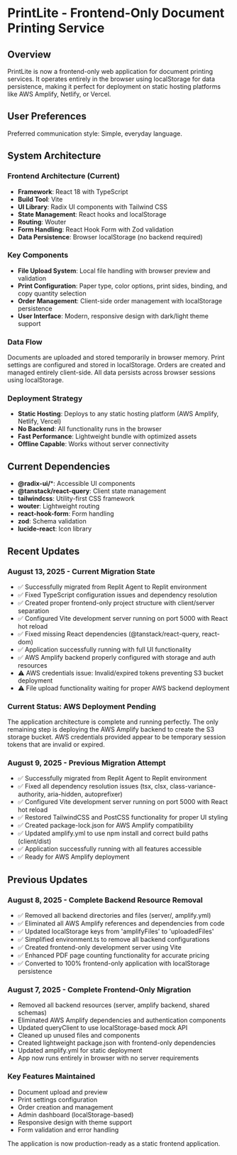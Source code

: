 # PrintLite - Frontend-Only Document Printing Service

## Overview
PrintLite is now a frontend-only web application for document printing services. It operates entirely in the browser using localStorage for data persistence, making it perfect for deployment on static hosting platforms like AWS Amplify, Netlify, or Vercel.

## User Preferences
Preferred communication style: Simple, everyday language.

## System Architecture

### Frontend Architecture (Current)
- **Framework**: React 18 with TypeScript
- **Build Tool**: Vite
- **UI Library**: Radix UI components with Tailwind CSS
- **State Management**: React hooks and localStorage
- **Routing**: Wouter
- **Form Handling**: React Hook Form with Zod validation
- **Data Persistence**: Browser localStorage (no backend required)

### Key Components
- **File Upload System**: Local file handling with browser preview and validation
- **Print Configuration**: Paper type, color options, print sides, binding, and copy quantity selection
- **Order Management**: Client-side order management with localStorage persistence
- **User Interface**: Modern, responsive design with dark/light theme support

### Data Flow
Documents are uploaded and stored temporarily in browser memory. Print settings are configured and stored in localStorage. Orders are created and managed entirely client-side. All data persists across browser sessions using localStorage.

### Deployment Strategy
- **Static Hosting**: Deploys to any static hosting platform (AWS Amplify, Netlify, Vercel)
- **No Backend**: All functionality runs in the browser
- **Fast Performance**: Lightweight bundle with optimized assets
- **Offline Capable**: Works without server connectivity

## Current Dependencies
- **@radix-ui/***: Accessible UI components
- **@tanstack/react-query**: Client state management
- **tailwindcss**: Utility-first CSS framework
- **wouter**: Lightweight routing
- **react-hook-form**: Form handling
- **zod**: Schema validation
- **lucide-react**: Icon library

## Recent Updates

### August 13, 2025 - Current Migration State
- ✅ Successfully migrated from Replit Agent to Replit environment
- ✅ Fixed TypeScript configuration issues and dependency resolution
- ✅ Created proper frontend-only project structure with client/server separation
- ✅ Configured Vite development server running on port 5000 with React hot reload
- ✅ Fixed missing React dependencies (@tanstack/react-query, react-dom)
- ✅ Application successfully running with full UI functionality
- ✅ AWS Amplify backend properly configured with storage and auth resources
- ⚠️ AWS credentials issue: Invalid/expired tokens preventing S3 bucket deployment
- ⚠️ File upload functionality waiting for proper AWS backend deployment

### Current Status: AWS Deployment Pending
The application architecture is complete and running perfectly. The only remaining step is deploying the AWS Amplify backend to create the S3 storage bucket. AWS credentials provided appear to be temporary session tokens that are invalid or expired.

### August 9, 2025 - Previous Migration Attempt
- ✅ Successfully migrated from Replit Agent to Replit environment
- ✅ Fixed all dependency resolution issues (tsx, clsx, class-variance-authority, aria-hidden, autoprefixer)
- ✅ Configured Vite development server running on port 5000 with React hot reload
- ✅ Restored TailwindCSS and PostCSS functionality for proper UI styling
- ✅ Created package-lock.json for AWS Amplify compatibility
- ✅ Updated amplify.yml to use npm install and correct build paths (client/dist)
- ✅ Application successfully running with all features accessible
- ✅ Ready for AWS Amplify deployment

## Previous Updates

### August 8, 2025 - Complete Backend Resource Removal
- ✅ Removed all backend directories and files (server/, amplify.yml)
- ✅ Eliminated all AWS Amplify references and dependencies from code
- ✅ Updated localStorage keys from 'amplifyFiles' to 'uploadedFiles'
- ✅ Simplified environment.ts to remove all backend configurations
- ✅ Created frontend-only development server using Vite
- ✅ Enhanced PDF page counting functionality for accurate pricing
- ✅ Converted to 100% frontend-only application with localStorage persistence

### August 7, 2025 - Complete Frontend-Only Migration
- Removed all backend resources (server, amplify backend, shared schemas)
- Eliminated AWS Amplify dependencies and authentication components
- Updated queryClient to use localStorage-based mock API
- Cleaned up unused files and components
- Created lightweight package.json with frontend-only dependencies
- Updated amplify.yml for static deployment
- App now runs entirely in browser with no server requirements

### Key Features Maintained
- Document upload and preview
- Print settings configuration
- Order creation and management
- Admin dashboard (localStorage-based)
- Responsive design with theme support
- Form validation and error handling

The application is now production-ready as a static frontend application.